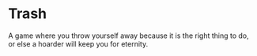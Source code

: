 # Trash
 A game where you throw yourself away because it is the right thing to do, or else a hoarder will keep you for eternity.
